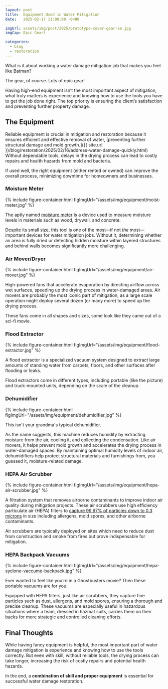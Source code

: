 ```yaml
---
layout: post
title:  Equipment Used in Water Mitigation
date:   2025-02-17 11:00:00 -0400

imgUrl: assets/img/post/2025/prototype-cover-gear-sm.jpg
imgCap: Epic Gear!

categories:
  - blog
  - restoration
---
```


What is it about working a water damage mitigation job that makes you feel like Batman?

The gear, of course. Lots of epic gear!

Having high-end equipment isn’t the most important aspect of mitigation, what truly matters is experience and knowing how to use the tools you have to get the job done right. The top priority is ensuring the client’s satisfaction and preventing further property damage.

## The Equipment

Reliable equipment is crucial in mitigation and restoration because it ensures efficient and effective removal of water, [preventing further structural damage and mold growth.]({{ site.url }}/blog/restoration/2025/02/16/address-water-damage-quickly.html) Without dependable tools, delays in the drying process can lead to costly repairs and health hazards from mold and bacteria.

If used well, the right equipment (either rented or owned) can improve the overall process, minimizing downtime for homeowners and businesses.

### Moisture Meter

{% include figure-container.html figImgUrl="/assets/img/equipment/moist-meter.jpg" %}

The aptly named [moisture meter](http://www.restorationindustry.org/restoration-blog/top-tips-moisture-meter-use-water-mitigation) is a device used to measure moisture levels in materials such as wood, drywall, and concrete.

Despite its small size, this tool is one of the most—if not _the_ most—important devices for water mitigation jobs. Without it, determining whether an area is fully dried or detecting hidden moisture within layered structures and behind walls becomes significantly more challenging.

### Air Mover/Dryer

{% include figure-container.html figImgUrl="/assets/img/equipment/air-mover.jpg" %}

High-powered fans that accelerate evaporation by directing airflow across wet surfaces, speeding up the drying process in water-damaged areas. Air movers are probably the most iconic part of mitigation, as a large scale operation might deploy several dozen (or many more) to speed up the drying process.

These fans come in all shapes and sizes, some look like they came out of a sci-fi movie.

### Flood Extractor

{% include figure-container.html figImgUrl="/assets/img/equipment/flood-extractor.jpg" %}

A flood extractor is a specialized vacuum system designed to extract large amounts of standing water from carpets, floors, and other surfaces after flooding or leaks.

Flood extractors come in different types, including portable (like the picture) and truck-mounted units, depending on the scale of the cleanup.

### Dehumidifier

{% include figure-container.html figImgUrl="/assets/img/equipment/dehumidifier.jpg" %}

This isn't your grandma's typical dehumidifier.

As the name suggests, this machine reduces humidity by extracting moisture from the air, cooling it, and collecting the condensation. Like air movers, it helps prevent mold growth and accelerates the drying process in water-damaged spaces. By maintaining optimal humidity levels of indoor air, dehumidifiers help protect structural materials and furnishings from, you guessed it, moisture-related damage.

### HEPA Air Scrubber

{% include figure-container.html figImgUrl="/assets/img/equipment/hepa-air-scrubber.jpg" %}

A filtration system that removes airborne contaminants to improve indoor air quality during mitigation projects. These air scrubbers use  high efficiency particulate air (HEPA) filters to [capture 99.97% of particles down to 0.3 microns](https://www.epa.gov/indoor-air-quality-iaq/what-hepa-filter) in size including allergens, mold spores, and other airborne contaminants.

Air scrubbers are typically deployed on sites which need to reduce dust from construction and smoke from fires but prove indispensable for mitigation.

### HEPA Backpack Vacuums

{% include figure-container.html figImgUrl="/assets/img/equipment/hepa-syclone-vaccume-backpack.jpg" %}

Ever wanted to feel like you’re in a Ghostbusters movie? Then these portable vacuums are for you.

Equipped with HEPA filters, just like air scrubbers, they capture fine particles such as dust, allergens, and mold spores, ensuring a thorough and precise cleanup. These vacuums are especially useful in hazardous situations where a team, dressed in hazmat suits, carries them on their backs for more strategic and controlled cleaning efforts.

## Final Thoughts

While having fancy equipment is helpful, the most important part of water damage mitigation is experience and knowing how to use the tools correctly. But even with skill, without reliable tools, the drying process can take longer, increasing the risk of costly repairs and potential health hazards.

In the end, a **combination of skill and proper equipment** is essential for successful water damage restoration.